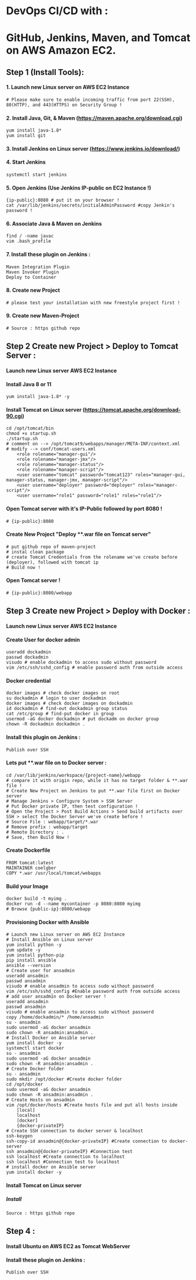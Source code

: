 # DevOps CI/CD with :
# GitHub, Jenkins, Maven, and Tomcat on AWS Amazon EC2.

## Step 1 (Install Tools):
#### 1. Launch new Linux server on AWS EC2 Instance
    # Please make sure to enable incoming traffic from port 22(SSH), 80(HTTP), and 443(HTTPS) on Security Group !
#### 2. Install Java, Git, & Maven (https://maven.apache.org/download.cgi)
    yum install java-1.8*
    yum install git
#### 3. Install Jenkins on Linux server (https://www.jenkins.io/download/)
#### 4. Start Jenkins
    systemctl start jenkins
#### 5. Open Jenkins (Use Jenkins IP-public on EC2 Instance !)
    {ip-public}:8080 # put it on your browser !
    cat /var/lib/jenkins/secrets/initialAdminPassword #copy Jenkin's password !
#### 6. Associate Java & Maven on Jenkins
    find / -name javac
    vim .bash_profile
#### 7. Install these plugin on Jenkins :
    Maven Integration Plugin
    Maven Invoker Plugin
    Deploy to Container
#### 8. Create new Project
    # please test your installation with new freestyle project first !
#### 9. Create new Maven-Project
    # Source : https github repo

## Step 2 Create new Project > Deploy to Tomcat Server :
#### Launch new Linux server AWS EC2 Instance
#### Install Java 8 or 11
    yum install java-1.8* -y
#### Install Tomcat on Linux server (https://tomcat.apache.org/download-90.cgi)
    cd /opt/tomcat/bin
    chmod +x startup.sh
    ./startup.sh
    # comment on --> /opt/tomcat9/webapps/manager/META-INF/context.xml
    # modify --> conf/tomcat-users.xml
        <role rolename="manager-gui"/>
        <role rolename="manager-jmx"/>
        <role rolename="manager-status"/>
        <role rolename="manager-script"/>
        <user username="tomcat" password="tomcat123" roles="manager-gui, manager-status, manager-jmx, manager-script"/>
        <user username="deployer" password="deployer" roles="manager-script"/>
        <user username="role1" password="role1" roles="role1"/>
#### Open Tomcat server with it's IP-Public followed by port 8080 !
    # {ip-public}:8080
#### Create New Project "Deploy **.war file on Tomcat server"
    # put github repo of maven-project
    # instal clean package
    # create Tomcat Credentials from the rolename we've create before (deployer), followed with tomcat ip
    # Build now !
#### Open Tomcat server !
    # {ip-public}:8080/webapp

## Step 3 Create new Project > Deploy with Docker :
#### Launch new Linux server AWS EC2 Instance
#### Create User for docker admin
    useradd dockadmin
    passwd dockadmin
    visudo # enable dockadmin to access sudo without password
    vim /etc/ssh/sshd_config # enable password auth from outside access
#### Docker credential
    docker images # check docker images on root
    su dockadmin # login to user dockadmin
    docker images # check docker images on dockadmin
    id dockadmin # find-out dockadmin group status
    cat /etc/group # find-put docker in group
    usermod -aG docker dockadmin # put dockadm on docker group
    chown -R dockadmin dockadmin .
#### Install this plugin on Jenkins :
    Publish over SSH
#### Lets put **.war file on to Docker server :
    cd /var/lib/jenkins/workspace/{project-name}/webapp
    # compare it with origin repo, while it has no target folder & **.war file !
    # Create New Project on Jenkins to put **.war file first on Docker server
    # Manage Jenkins > Configure System > SSH Server
    # Put Docker private IP, then test configuration !
    # Open the Project > Post Build Actions > Send build artifacts over SSH > select the Docker Server we've create before !
    # Source File : webapp/target/*.war
    # Remove prefix : webapp/target
    # Remote Directory : .
    # Save, then Build Now !
#### Create Dockerfile
    FROM tomcat:latest
    MAINTAINER coelgber
    COPY *.war /usr/local/tomcat/webapps
#### Build your Image
    docker build -t myimg .
    docker run -d --name mycontainer -p 8080:8080 myimg
    # Browse {public-ip}:8080/webapp
#### Provisioning Docker with Ansible
    # Launch new Linux server on AWS EC2 Instance
    # Install Ansible on Linux server
    yum install python -y
    yum update -y
    yum install python-pip
    pip install ansible
    ansible --version
    # Create user for ansadmin
    useradd ansadmin
    passwd ansadmin
    visudo # enable ansadmin to access sudo without password
    vim /etc/ssh/sshd_config #Enable password auth from outside access
    # add user ansadmin on Docker server !
    useradd ansadmin
    passwd ansadmin
    visudo # enable ansadmin to access sudo without password
    copy /home/dockadmin/* /home/ansadmin
    su - ansadmin
    sudo usermod -aG docker ansadmin
    sudo chown -R ansadmin:ansadmin .
    # Install Docker on Ansible server
    yum install docker -y
    systemctl start docker
    su - ansadmin
    sudo usermod -aG docker ansadmin
    sudo chown -R ansadmin:ansadmin .
    # Create Docker folder
    su - ansadmin
    sudo mkdir /opt/docker #Create docker folder
    cd /opt/docker
    sudo usermod -aG docker ansadmin
    sudo chown -R ansadmin:ansadmin .
    # Create Hosts on ansadmin
    vim /opt/docker/hosts #Create hosts file and put all hosts inside
        [local]
        localhost
        [docker]
        {docker-privateIP}
    # Create SSH connection to docker server & localhost
    ssh-keygen
    ssh-copy-id ansadmin@{docker-privateIP} #Create connection to docker-server
    ssh ansadmin@{docker-privateIP} #Connection test
    ssh localhost #Create connection to localhost
    ssh localhost #Connection test to localhost
    # install docker on Ansible server
    yum install docker -y
    



#### Install Tomcat on Linux server 
    


##### Install 
    Source : https github repo

## Step 4 :
#### Install Ubuntu on AWS EC2 as Tomcat WebServer

#### Install these plugin on Jenkins :
    Publish over SSH
